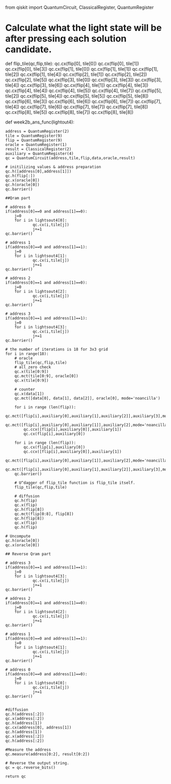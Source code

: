 from qiskit import QuantumCircuit, ClassicalRegister, QuantumRegister

# Calculate what the light state will be after pressing each solution candidate. 
def flip_tile(qc,flip,tile):
    qc.cx(flip[0], tile[0])
    qc.cx(flip[0], tile[1])
    qc.cx(flip[0], tile[3])
    qc.cx(flip[1], tile[0])
    qc.cx(flip[1], tile[1])
    qc.cx(flip[1], tile[2])
    qc.cx(flip[1], tile[4])
    qc.cx(flip[2], tile[1])
    qc.cx(flip[2], tile[2])
    qc.cx(flip[2], tile[5])
    qc.cx(flip[3], tile[0])
    qc.cx(flip[3], tile[3])
    qc.cx(flip[3], tile[4])
    qc.cx(flip[3], tile[6])
    qc.cx(flip[4], tile[1])
    qc.cx(flip[4], tile[3])
    qc.cx(flip[4], tile[4])
    qc.cx(flip[4], tile[5])
    qc.cx(flip[4], tile[7])
    qc.cx(flip[5], tile[2])
    qc.cx(flip[5], tile[4])
    qc.cx(flip[5], tile[5])
    qc.cx(flip[5], tile[8])
    qc.cx(flip[6], tile[3])
    qc.cx(flip[6], tile[6])
    qc.cx(flip[6], tile[7])
    qc.cx(flip[7], tile[4])
    qc.cx(flip[7], tile[6])
    qc.cx(flip[7], tile[7])
    qc.cx(flip[7], tile[8])
    qc.cx(flip[8], tile[5])
    qc.cx(flip[8], tile[7])
    qc.cx(flip[8], tile[8])

def week2b_ans_func(lightout4):
    
    address = QuantumRegister(2)
    tile = QuantumRegister(9)
    flip = QuantumRegister(9)
    oracle = QuantumRegister(1)
    result = ClassicalRegister(2)
    auxiliary = QuantumRegister(4)
    qc = QuantumCircuit(address,tile,flip,data,oracle,result)
    
    # initilizing values & address preparation
    qc.h([address[0],address[1]])
    qc.h(flip[:])
    qc.x(oracle[0])
    qc.h(oracle[0])
    qc.barrier()

    ##Qram part

    # address 0 
    if(address[0]==0 and address[1]==0):
        j=0
        for i in lightsout4[0]:
                qc.cx(i,tile[j])
                j+=1
    qc.barrier()

    # address 1 
    if(address[0]==0 and address[1]==1):
        j=0
        for i in lightsout4[1]:
                qc.cx(i,tile[j])
                j+=1
    qc.barrier()

    # address 2 
    if(address[0]==1 and address[1]==0):
        j=0
        for i in lightsout4[2]:
                qc.cx(i,tile[j])
                j+=1
    qc.barrier()
    
    # address 3 
    if(address[0]==1 and address[1]==1):
        j=0
        for i in lightsout4[3]:
                qc.cx(i,tile[j])
                j+=1
    qc.barrier()
    
    # the number of iterations is 18 for 3x3 grid
    for i in range(18):
        # oracle
        flip_tile(qc,flip,tile)
        # all_zero check
        qc.x(tile[0:9])
        qc.mct(tile[0:9], oracle[0])
        qc.x(tile[0:9])
        
        # counter
        qc.x(data[1])
        qc.mct([data[0], data[1], data[2]], oracle[0], mode='noancilla')
        
        for i in range (len(flip)):
            qc.mct([flip[i],auxiliary[0],auxiliary[1],auxiliary[2]],auxiliary[3],mode='noancilla')
            qc.mct([flip[i],auxiliary[0],auxiliary[1]],auxiliary[2],mode='noancilla')
            qc.ccx([flip[i],auxiliary[0]],auxiliary[1])
            qc.cx(flip[i],auxiliary[0])
            
        for i in range (len(flip)):
            qc.cx(flip[i],auxiliary[0])
            qc.ccx([flip[i],auxiliary[0]],auxiliary[1])
            qc.mct([flip[i],auxiliary[0],auxiliary[1]],auxiliary[2],mode='noancilla')
            qc.mct([flip[i],auxiliary[0],auxiliary[1],auxiliary[2]],auxiliary[3],mode='noancilla')
        qc.barrier()
        
        # U^dagger of flip_tile function is flip_tile itself.
        flip_tile(qc,flip,tile)

        # diffusion
        qc.h(flip)
        qc.x(flip)
        qc.h(flip[8])
        qc.mct(flip[0:8], flip[8])
        qc.h(flip[8])
        qc.x(flip)
        qc.h(flip)
    
    # Uncompute
    qc.h(oracle[0])
    qc.x(oracle[0])

    ## Reverse Qram part

    # address 3 
    if(address[0]==1 and address[1]==1):
        j=0
        for i in lightsout4[3]:
                qc.cx(i,tile[j])
                j+=1
    qc.barrier()

    # address 2 
    if(address[0]==1 and address[1]==0):
        j=0
        for i in lightsout4[2]:
                qc.cx(i,tile[j])
                j+=1
    qc.barrier()

    # address 1 
    if(address[0]==0 and address[1]==1):
        j=0
        for i in lightsout4[1]:
                qc.cx(i,tile[j])
                j+=1
    qc.barrier()

    # address 0 
    if(address[0]==0 and address[1]==0):
        j=0
        for i in lightsout4[0]:
                qc.cx(i,tile[j])
                j+=1
    qc.barrier()

    
    #diffusion
    qc.h(address[:2])
    qc.x(address[:2])
    qc.h(address[1])
    qc.cx(address[0], address[1])
    qc.h(address[1])
    qc.x(address[:2])
    qc.h(address[:2])

    #Measure the address
    qc.measure(address[0:2], result[0:2])

    # Reverse the output string.
    qc = qc.reverse_bits()

    return qc

